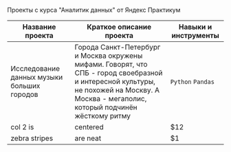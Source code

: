 Проекты с курса "Аналитик данных" от Яндекс Практикум

| Название проекта | Краткое описание проекта | Навыки и инструменты |
--- | --- | ---
| Исследование данных музыки больших городов | Города Санкт-Петербург и Москва окружены мифами.  Говорят, что СПБ - город своебразной и интересной культуры, не        похожей на Москву. А Москва - мегаполис, который подчинён жёсткому ритму | `Python` `Pandas` |               
| col 2 is      | centered      |   $12 |
| zebra stripes | are neat      |    $1 |
